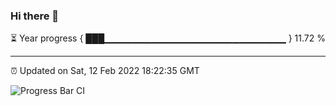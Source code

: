 ### Hi there 👋

⏳ Year progress { ███▁▁▁▁▁▁▁▁▁▁▁▁▁▁▁▁▁▁▁▁▁▁▁▁▁▁▁ } 11.72 %

---

⏰ Updated on Sat, 12 Feb 2022 18:22:35 GMT

![Progress Bar CI](https://github.com/ZhaoGui/ZhaoGui/workflows/Progress%20Bar%20CI/badge.svg)
